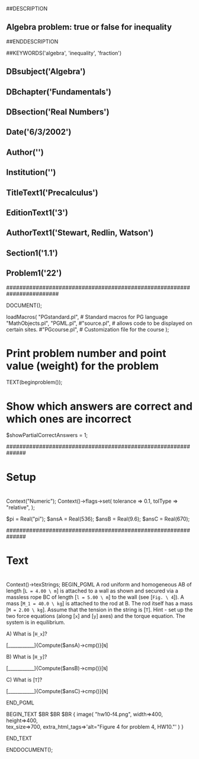 ##DESCRIPTION
##  Algebra problem: true or false for inequality 
##ENDDESCRIPTION

##KEYWORDS('algebra', 'inequality', 'fraction')

## DBsubject('Algebra')
## DBchapter('Fundamentals')
## DBsection('Real Numbers')
## Date('6/3/2002')
## Author('')
## Institution('')
## TitleText1('Precalculus')
## EditionText1('3')
## AuthorText1('Stewart, Redlin, Watson')
## Section1('1.1')
## Problem1('22')

########################################################################

DOCUMENT();      

loadMacros(
   "PGstandard.pl",     # Standard macros for PG language
   "MathObjects.pl",
   "PGML.pl",
   #"source.pl",        # allows code to be displayed on certain sites.
   #"PGcourse.pl",      # Customization file for the course
);

# Print problem number and point value (weight) for the problem
TEXT(beginproblem());

# Show which answers are correct and which ones are incorrect
$showPartialCorrectAnswers = 1;

##############################################################
#
#  Setup
#
#
Context("Numeric");
Context()->flags->set(
  tolerance => 0.1,
  tolType => "relative",
);

$pi = Real("pi");
$ansA = Real(536);
$ansB = Real(9.6);
$ansC = Real(670);

##############################################################
#
#  Text
#
#

Context()->texStrings;
BEGIN_PGML
A rod uniform and homogeneous AB of length [`L = 4.00 \ m`] is attached to a wall as shown and secured via a massless rope BC of length [`l = 5.00 \ m`] to the wall (see [`Fig. \ 4`]). A mass [`M_1 = 40.0 \ kg`] is attached to the rod at B. The rod itself has a mass [`M = 2.00 \ kg`]. Assume that the tension in the string is [`T`]. Hint - set up the two force equations (along [`x`] and [`y`] axes) and the torque equation. The system is in equilibrium.

A\) What is [`H_x`]?

[___________]{Compute($ansA)->cmp()}[`N`]

B\) What is [`H_y`]?

[___________]{Compute($ansB)->cmp()}[`N`]

C\) What is [`T`]?

[___________]{Compute($ansC)->cmp()}[`N`]

END_PGML

BEGIN_TEXT
$BR
$BR
$BR
\{ image( "hw10-f4.png", width=>400, height=>400,  
tex_size=>700, extra_html_tags=>'alt="Figure 4 for problem 4, HW10."' ) \}


END_TEXT


ENDDOCUMENT();        
